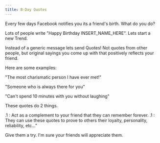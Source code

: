 ```yaml
---
title: B-Day Quotes
---
```


Every few days Facebook notifies you its a friend's birth. What do you do?
<!--excerpt-->

Lots of people write "Happy Birthday INSERT_NAME_HERE". Lets start a new Trend.

Instead of a generic message lets send Quotes!
Not quotes from other people, but original sayings you come up
with that positively reflects your friend.

Here are some examples: 

"The most charismatic person I have ever met!"

"Someone who is always there for you"

"Can't spend 10 minutes with you without laughing"


These quotes do 2 things.

.1 : Act as a complement to your friend that they can remember forever.
.1 : They can use these quotes to prove to others their loyalty, personality, reliability, etc..."

Give them a try. I'm sure your friends will appreciate them.


